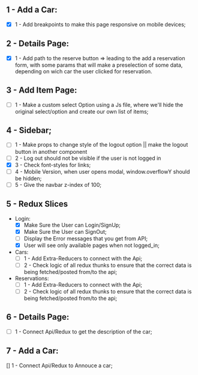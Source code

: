 ## 1 - Add a Car: 

  - [x] 1 - Add breakpoints to make this page responsive on mobile devices;
 
## 2 - Details Page:
  - [x] 1 - Add path to the reserve button => leading to the add a reservation form, with some params that will make a preselection of some data, depending on wich car the user clicked for reservation.

## 3 - Add Item Page:

  - [ ] 1 - Make a custom select Option using a Js file, 
  where we'll hide the original select/option and create our own list of items;

## 4 - Sidebar;

  - [ ] 1 - Make props to change style of the logout option || make the logout button in another component
  - [ ] 2 - Log out should not be visible if the user is not logged in
  - [x] 3 - Check font-styles for links;
  - [ ] 4 - Mobile Version, when user opens modal, window.overflowY should be hidden;
  - [ ] 5 - Give the navbar z-index of 100;

## 5 - Redux Slices
- Login: 
  - [x] Make Sure the User can Login/SignUp;
  - [x] Make Sure the User can SignOut;
  - [ ] Display the Error messages that you get from API;
  - [x] User will see only available pages when not logged_in;
- Cars:
  - [ ] 1 - Add Extra-Reducers to connect with the Api;
  - [ ] 2 - Check logic of all redux thunks to ensure that the correct data is being fetched/posted from/to the api;
- Reservations:
  - [ ] 1 - Add Extra-Reducers to connect with the Api;
  - [ ] 2 - Check logic of all redux thunks to ensure that the correct data is being fetched/posted from/to the api;

## 6 - Details Page:
  - [ ] 1 - Connect Api/Redux to get the description of the car;

## 7 - Add a Car: 

  [] 1 - Connect Api/Redux to Annouce a car;
